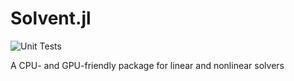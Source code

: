 # Solvent.jl

![Unit Tests](https://github.com/CliMA/Solvent.jl/workflows/Unit%20Tests/badge.svg)

A CPU- and GPU-friendly package for linear and nonlinear solvers
